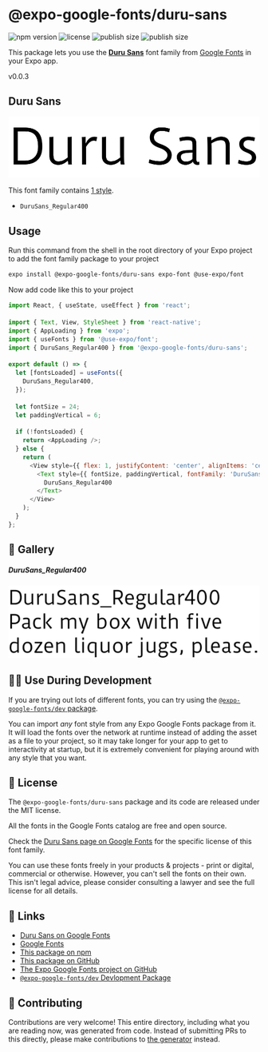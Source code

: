 # @expo-google-fonts/duru-sans

![npm version](https://flat.badgen.net/npm/v/@expo-google-fonts/duru-sans)
![license](https://flat.badgen.net/github/license/expo/google-fonts)
![publish size](https://flat.badgen.net/packagephobia/install/@expo-google-fonts/duru-sans)
![publish size](https://flat.badgen.net/packagephobia/publish/@expo-google-fonts/duru-sans)

This package lets you use the [**Duru Sans**](https://fonts.google.com/specimen/Duru+Sans) font family from [Google Fonts](https://fonts.google.com/) in your Expo app.

v0.0.3

## Duru Sans

![Duru Sans](./font-family.png)

This font family contains [1 style](#-gallery).

- `DuruSans_Regular400`

## Usage

Run this command from the shell in the root directory of your Expo project to add the font family package to your project
```sh
expo install @expo-google-fonts/duru-sans expo-font @use-expo/font
```

Now add code like this to your project
```js
import React, { useState, useEffect } from 'react';

import { Text, View, StyleSheet } from 'react-native';
import { AppLoading } from 'expo';
import { useFonts } from '@use-expo/font';
import { DuruSans_Regular400 } from '@expo-google-fonts/duru-sans';

export default () => {
  let [fontsLoaded] = useFonts({
    DuruSans_Regular400,
  });

  let fontSize = 24;
  let paddingVertical = 6;

  if (!fontsLoaded) {
    return <AppLoading />;
  } else {
    return (
      <View style={{ flex: 1, justifyContent: 'center', alignItems: 'center' }}>
        <Text style={{ fontSize, paddingVertical, fontFamily: 'DuruSans_Regular400' }}>
          DuruSans_Regular400
        </Text>
      </View>
    );
  }
};

```

## 🔡 Gallery

##### DuruSans_Regular400
![DuruSans_Regular400](./97e1b1a772ca2113d6a27390b0c7b2ce1a3b72cebf29a876a253b200136fd5b1.ttf.png)


## 👩‍💻 Use During Development

If you are trying out lots of different fonts, you can try using the [`@expo-google-fonts/dev` package](https://github.com/expo/google-fonts/tree/master/font-packages/dev#readme).

You can import *any* font style from any Expo Google Fonts package from it. It will load the fonts
over the network at runtime instead of adding the asset as a file to your project, so it may take longer
for your app to get to interactivity at startup, but it is extremely convenient
for playing around with any style that you want.

## 📖 License

The `@expo-google-fonts/duru-sans` package and its code are released under the MIT license.

All the fonts in the Google Fonts catalog are free and open source.

Check the [Duru Sans page on Google Fonts](https://fonts.google.com/specimen/Duru+Sans) for the specific license of this font family.

You can use these fonts freely in your products & projects - print or digital, commercial or otherwise. However, you can't sell the fonts on their own. This isn't legal advice, please consider consulting a lawyer and see the full license for all details.

## 🔗 Links

- [Duru Sans on Google Fonts](https://fonts.google.com/specimen/Duru+Sans)
- [Google Fonts](https://fonts.google.com/)
- [This package on npm](https://www.npmjs.com/package/@expo-google-fonts/duru-sans)
- [This package on GitHub](https://github.com/expo/google-fonts/tree/master/font-packages/duru-sans)
- [The Expo Google Fonts project on GitHub](https://github.com/expo/google-fonts)
- [`@expo-google-fonts/dev` Devlopment Package](https://github.com/expo/google-fonts/tree/master/font-packages/dev)


## 🤝 Contributing

Contributions are very welcome! This entire directory, including what you are reading now, was generated from code. Instead of submitting PRs to this directly, please make contributions to [the generator](https://github.com/expo/google-fonts/tree/master/packages/generator) instead.
